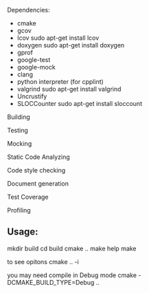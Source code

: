 

Dependencies:
  - cmake
  - gcov
  - lcov
        sudo apt-get install lcov
  - doxygen
        sudo apt-get install doxygen
  - gprof
  - google-test
  - google-mock
  - clang
  - python interpreter (for cpplint)
  - valgrind
        sudo apt-get install valgrind
  - Uncrustify
  - SLOCCounter
        sudo apt-get install sloccount

Building

Testing

Mocking

Static Code Analyzing

Code style checking

Document generation

Test Coverage

Profiling



Usage:
------

mkdir build
cd build
cmake ..
make help
make <target>


to see opitons
cmake .. -i

you may need compile in Debug mode
cmake -DCMAKE_BUILD_TYPE=Debug ..